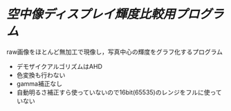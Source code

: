 # *空中像ディスプレイ輝度比較用プログラム*

raw画像をほとんど無加工で現像し，写真中心の輝度をグラフ化するプログラム

- デモザイクアルゴリズムはAHD
- 色変換も行わない
- gamma補正なし
- 自動明るさ補正すら使っていないので16bit(65535)のレンジをフルに使っていない